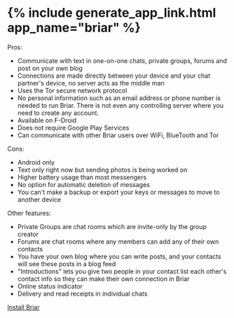 <tr>
<td style="vertical-align:top"><h1>{% include generate_app_link.html app_name="briar" %}</h1></td>
<td>
  Pros:
  <ul>
  <li>Communicate with text in one-on-one chats, private groups, forums and post on your own blog</li>
  <li>Connections are made directly between your device and your chat partner's device, no server acts as the middle man</li>
  <li>Uses the Tor secure network protocol</li>
  <li>No personal information such as an email address or phone number is needed to run Briar.  There is not even any controlling server where you need to create any account.</li>
  <li>Available on F-Droid</li>
  <li>Does not require Google Play Services</li>
  <li>Can communicate with other Briar users over WiFi, BlueTooth and Tor</li>
  </ul>
  Cons:
  <ul>
  <li>Android only</li>
  <li>Text only right now but sending photos is being worked on</li>
  <li>Higher battery usage than most messengers</li>
  <li>No option for automatic deletion of messages</li>
  <li>You can't make a backup or export your keys or messages to move to another device</li>
  </ul>
  Other features:
  <ul>
  <li>Private Groups are chat rooms which are invite-only by the group creator</li>
  <li>Forums are chat rooms where any members can add any of their own contacts</li>
  <li>You have your own blog where you can write posts, and your contacts will see these posts in a blog feed</li>
  <li>&quot;Introductions&quot; lets you give two people in your contact list each other's contact info so they can make their own connection in Briar</li>
  <li>Online status indicator</li>
  <li>Delivery and read receipts in individual chats</li>
  </ul>
  <a href="/install_briar.html" {{ site.class_button_internal }}>Install Briar</a><br>
  <br>
</td>
</tr>

